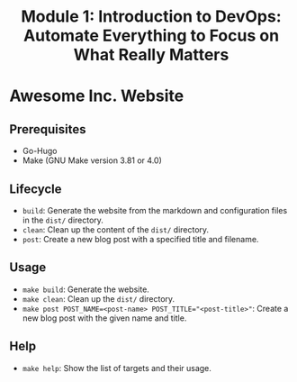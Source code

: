 <h1 align="center"> Module 1: Introduction to DevOps: Automate Everything to Focus on What Really Matters</h1>

# Awesome Inc. Website

## Prerequisites
- Go-Hugo
- Make (GNU Make version 3.81 or 4.0)

## Lifecycle
- `build`: Generate the website from the markdown and configuration files in the `dist/` directory.
- `clean`: Clean up the content of the `dist/` directory.
- `post`: Create a new blog post with a specified title and filename.

## Usage
- `make build`: Generate the website.
- `make clean`: Clean up the `dist/` directory.
- `make post POST_NAME=<post-name> POST_TITLE="<post-title>"`: Create a new blog post with the given name and title.

## Help
- `make help`: Show the list of targets and their usage.
